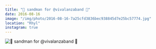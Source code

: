 ```yaml
---
title: "🌾 sandman for @vivalanzaband 🌾"
date: 2016-08-16
image: "/img/photo/2016-08-16-7a25cfd3836bec938845d7e25bc57774.jpg"
location: "Rhyl"
instagram: true
---
```


![🌾 sandman for @vivalanzaband 🌾](/img/photo/2016-08-16-7a25cfd3836bec938845d7e25bc57774.jpg)
